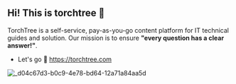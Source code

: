## Hi! This is torchtree 🌲

TorchTree is a self-service, pay-as-you-go content platform for IT technical guides and solution. Our mission is to ensure **"every question has a clear answer!"**.

- Let's go 👋  https://torchtree.com

![_d04c67d3-b0c9-4e78-bd64-12a71a84aa5d](https://github.com/torchtree/.github/assets/142590323/4fba4823-52a3-45e9-854f-69af1db4be9f)
